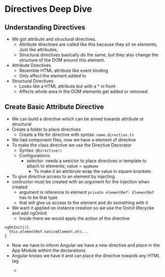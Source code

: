 # Directives Deep Dive

## Understanding Directives
* We got attribute and structural directives.
    * Attribute directives are called like this because they sit on elements, Just like attributes,
    * Structural directives basically do the same, but they also change the structure of the DOM around this element.
* Attribute Directives
  * Resemble HTML attribute like event binding
  * Only affect the element added to
* Structural Directives
  * Looks like a HTML attribute but with a * in front
  * Affects whole area in the DOM elements get added or removed

## Create Basic Attribute Directive
* We can build a directive which can be aimed towards attribute or structural
* Create a folder to place directives
  * Create a file for directive with syntax: `name.directive.ts`
* We had component files, now we have a element of directive
* To make the class directive we use the Directive Decorator
  * Syntax: `@Directive()`
  * Configurations:
    * selector: needs a seelctor to place directives in template to attach to elements; value = `appName`
      * To make it an attribrute wrap the value in square brackets
* To give directive access to an element by injecting
* contructor must be created with an argument for the injection when created
  * argument is reference to element `private elementRef: ElementRef` has to be that type
  * that will give us access to the element and do something with it
* We want it applied on instance creation so we use the OnInit lifecycke and add ngOnInit
  * Inside there we would apply the action of the directive
```
ngOnInit(){
  this.elementRef.nativeElement.etc...
}
```
* Now we have to inform Angular  we have a new directive and place in the App Module withint the declarations
* Angular knows we have it and can place the directive towards any HTML tag
  * <p directivename></p>
